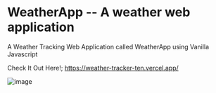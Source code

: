 # WeatherApp -- A weather web application
A Weather Tracking Web Application called WeatherApp using Vanilla Javascript

Check It Out Here!;
https://weather-tracker-ten.vercel.app/

![image](https://user-images.githubusercontent.com/103726023/210205594-9400dfc1-ac83-419a-906d-369954585987.png)

